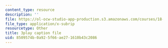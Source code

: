 ```yaml
---
content_type: resource
description: ''
file: https://ol-ocw-studio-app-production.s3.amazonaws.com/courses/18-01sc-single-variable-calculus-fall-2010/8509574b0a925f66ae271610b43c2086_ryLdyDrBfvI.vtt
file_type: application/x-subrip
resourcetype: Other
title: 3play caption file
uid: 8509574b-0a92-5f66-ae27-1610b43c2086
---
```

